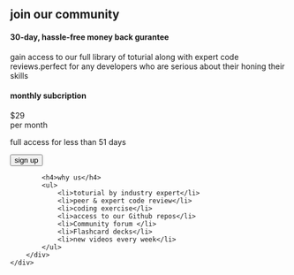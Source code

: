 <!DOCTYPE html>
<html lang="en">
<head>
    <meta charset="UTF-8">
    <meta http-equiv="X-UA-Compatible" content="IE=edge">
    <meta name="viewport" content="width=device-width, initial-scale=1.0">
    <title>my todo app</title>
    <link rel="stylesheet" href="index.css">

</head>
<body>
 <div id="card">
    <div id="top-section">
        <h2>join our community</h2>
        <h4>30-day, hassle-free money back gurantee</h4>
        <p>gain access to our full library of toturial along with expert code reviews.perfect for any developers who are serious about their honing their skills </p>
    </div>
    <div id="bottom-section">
        <div id="bottom-left-section">
            <h4>monthly subcription </h4>
            <div id="price">$29</div>
            <div id="price-frequency">per month</div>
            <p>full access for less than 51 days</p>
            <button onclick="alertUser()">sign up</button>  
        </div><div id="bottom-right-section">
           
            <h4>why us</h4>
            <ul>
                <li>toturial by industry expert</li>
                <li>peer & expert code review</li>
                <li>coding exercise</li>
                <li>access to our Github repos</li>
                <li>Community forum </li>
                <li>Flashcard decks</li>
                <li>new videos every week</li>
            </ul>
        </div>
    </div>
    
 </div>
    <script src="challenge.html"></script>
</body>
</html>
